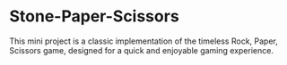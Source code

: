 # Stone-Paper-Scissors
This mini project is a classic implementation of the timeless Rock, Paper, Scissors game, designed for a quick and enjoyable gaming experience.
